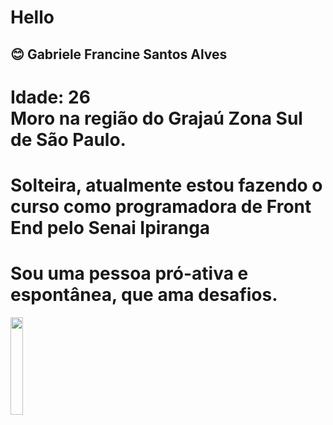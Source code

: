 # Hello 
## :blush: Gabriele Francine Santos Alves
# Idade: 26 <br> Moro na região do Grajaú Zona Sul de São Paulo. 
# Solteira, atualmente estou fazendo o curso como programadora de Front End pelo Senai Ipiranga 
# Sou uma pessoa pró-ativa e espontânea, que ama desafios. 
<img src="https://docs.github.com/assets/cb-194149/images/help/images/view.png" width="20%">
     
     
